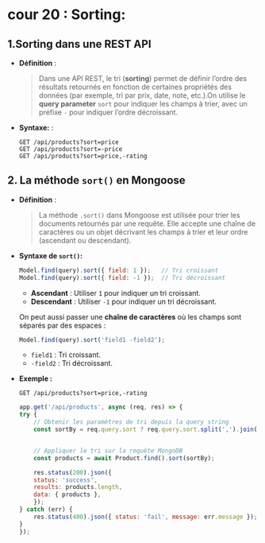 # cour 20 : **Sorting:**

## 1.**Sorting dans une REST API**

- **Définition** :

    > Dans une API REST, le tri (**sorting**) permet de définir l’ordre des résultats retournés en fonction de certaines propriétés des données (par exemple, tri par prix, date, note, etc.).On utilise le **query parameter** `sort` pour indiquer les champs à trier, avec un préfixe `-` pour indiquer l’ordre décroissant.



- **Syntaxe:** :

    ```http
    GET /api/products?sort=price
    GET /api/products?sort=-price
    GET /api/products?sort=price,-rating    
    ```



## 2. **La méthode `sort()` en Mongoose**


- **Définition** :

    > La méthode `.sort()` dans Mongoose est utilisée pour trier les documents retournés par une requête. Elle accepte une chaîne de caractères ou un objet décrivant les champs à trier et leur ordre (ascendant ou descendant).

- **Syntaxe de `sort()`:** 

    ```javascript
    Model.find(query).sort({ field: 1 });   // Tri croissant
    Model.find(query).sort({ field: -1 });  // Tri décroissant
    ```

    - **Ascendant** : Utiliser `1` pour indiquer un tri croissant.  
    - **Descendant** : Utiliser `-1` pour indiquer un tri décroissant.  



    On peut aussi passer une **chaîne de caractères** où les champs sont séparés par des espaces :

    ```javascript
    Model.find(query).sort('field1 -field2');
    ```
    - `field1` : Tri croissant.
    - `-field2` : Tri décroissant.


- **Exemple  :** 


    ```http
    GET /api/products?sort=price,-rating
    ```

    ```javascript
    app.get('/api/products', async (req, res) => {
    try {
        // Obtenir les paramètres de tri depuis la query string
        const sortBy = req.query.sort ? req.query.sort.split(',').join(' ') : '';


        // Appliquer le tri sur la requête MongoDB
        const products = await Product.find().sort(sortBy);

        res.status(200).json({
        status: 'success',
        results: products.length,
        data: { products },
        });
    } catch (err) {
        res.status(400).json({ status: 'fail', message: err.message });
    }
    });
    ```



